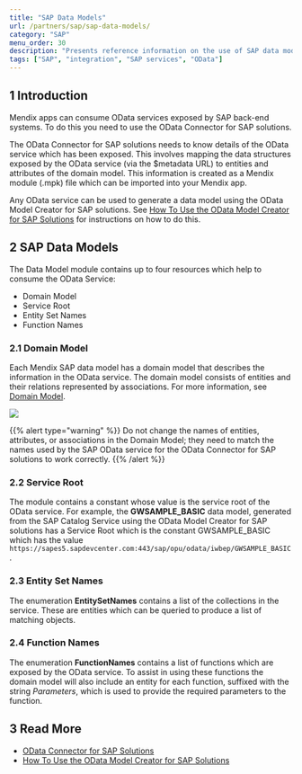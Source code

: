 ```yaml
---
title: "SAP Data Models"
url: /partners/sap/sap-data-models/
category: "SAP"
menu_order: 30
description: "Presents reference information on the use of SAP data models."
tags: ["SAP", "integration", "SAP services", "OData"]
---
```


## 1 Introduction

Mendix apps can consume OData services exposed by SAP back-end systems. To do this you need to use the OData Connector for SAP solutions.

The OData Connector for SAP solutions needs to know details of the OData service which has been exposed. This involves mapping the data structures exposed by the OData service (via the $metadata URL) to entities and attributes of the domain model. This information is created as a Mendix module (.mpk) file which can be imported into your Mendix app.

Any OData service can be used to generate a data model using the OData Model Creator for SAP solutions. See [How To Use the OData Model Creator for SAP Solutions](/partners/sap/use-sap-odata-model-creator/) for instructions on how to do this.

## 2 SAP Data Models

The Data Model module contains up to four resources which help to consume the OData Service:

* Domain Model
* Service Root
* Entity Set Names
* Function Names

### 2.1 Domain Model

Each Mendix SAP data model has a domain model that describes the information in the OData service. The domain model consists of entities and their relations represented by associations. For more information, see [Domain Model](/refguide/domain-model/).

![](/attachments/partners/sap/sap-data-models/sap-service-example.png)

{{% alert type="warning" %}}
Do not change the names of entities, attributes, or associations in the Domain Model; they need to match the names used by the SAP OData service for the OData Connector for SAP solutions to work correctly.
{{% /alert %}}

### 2.2 Service Root

The module contains a constant whose value is the service root of the OData service. For example, the **GWSAMPLE_BASIC** data model, generated from the SAP Catalog Service using the OData Model Creator for SAP solutions has a Service Root which is the constant GWSAMPLE_BASIC which has the value `https://sapes5.sapdevcenter.com:443/sap/opu/odata/iwbep/GWSAMPLE_BASIC`.

### 2.3 Entity Set Names

The enumeration **EntitySetNames** contains a list of the collections in the service. These are entities which can be queried to produce a list of matching objects.

### 2.4 Function Names

The enumeration **FunctionNames** contains a list of functions which are exposed by the OData service. To assist in using these functions the domain model will also include an entity for each function, suffixed with the string *Parameters*, which is used to provide the required parameters to the function.

## 3 Read More

* [OData Connector for SAP Solutions](/partners/sap/sap-odata-connector/)
* [How To Use the OData Model Creator for SAP Solutions](/partners/sap/use-sap-odata-model-creator/)
